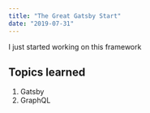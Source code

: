 ```yaml
---
title: "The Great Gatsby Start"
date: "2019-07-31"
---
```


I just started working on this framework

## Topics learned

1. Gatsby
2. GraphQL